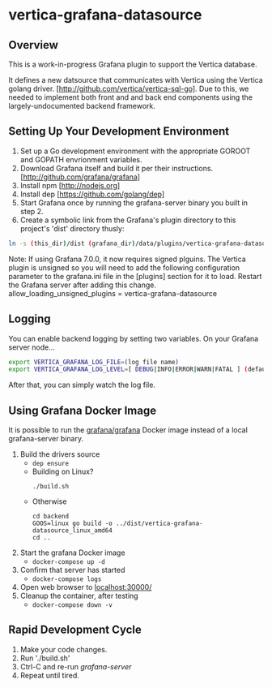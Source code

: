 
# vertica-grafana-datasource

## Overview
This is a work-in-progress Grafana plugin to support the Vertica database.

It defines a new datsource that communicates with Vertica using the Vertica golang driver. [http://github.com/vertica/vertica-sql-go]. Due to this, we needed to implement both front and and back end components using the largely-undocumented backend framework.

## Setting Up Your Development Environment

1. Set up a Go development environment with the appropriate GOROOT and GOPATH envrionment variables.
2. Download Grafana itself and build it per their instructions. [http://github.com/grafana/grafana]
3. Install npm [http://nodejs.org]
4. Install dep [https://github.com/golang/dep]
5. Start Grafana once by running the grafana-server binary you built in step 2.
6. Create a symbolic link from the Grafana's plugin directory to this project's 'dist' directory thusly:

```bash
ln -s (this_dir)/dist (grafana_dir)/data/plugins/vertica-grafana-datasource 
```
Note: If using Grafana 7.0.0, it now requires signed plguins. The Vertica plugin is unsigned so you will need to add the following configuration parameter to the grafana.ini file in the [plugins] section for it to load. Restart the Grafana server after adding this change.
allow_loading_unsigned_plugins = vertica-grafana-datasource

## Logging

You can enable backend logging by setting two variables. On your Grafana server node...
```bash
export VERTICA_GRAFANA_LOG_FILE=(log file name)
export VERTICA_GRAFANA_LOG_LEVEL=[ DEBUG|INFO|ERROR|WARN|FATAL ] (default is INFO)
```
After that, you can simply watch the log file.

## Using Grafana Docker Image

It is possible to run the [grafana/grafana](https://hub.docker.com/r/grafana/grafana) Docker image instead of a local grafana-server binary.

1. Build the drivers source
   * `dep ensure`
   * Building on Linux?
      ```
      ./build.sh
      ```
   * Otherwise
      ```
      cd backend
      GOOS=linux go build -o ../dist/vertica-grafana-datasource_linux_amd64
      cd ..
      ```
1. Start the grafana Docker image
   * `docker-compose up -d`
1. Confirm that server has started
   * `docker-compose logs`
1. Open web browser to [localhost:30000/](http://localhost:30000/)
1. Cleanup the container, after testing
   * `docker-compose down -v`

## Rapid Development Cycle

1. Make your code changes.
2. Run './build.sh'
3. Ctrl-C and re-run <i>grafana-server</i>
4. Repeat until tired.
